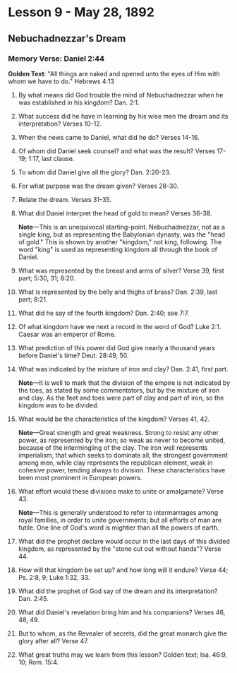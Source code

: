# Lesson 9 - May 28, 1892

## Nebuchadnezzar's Dream

### Memory Verse: Daniel 2:44

**Golden Text**: "All things are naked and opened unto the eyes of Him with whom we have to do." Hebrews 4:13

1. By what means did God trouble the mind of Nebuchadnezzar when he was established in his kingdom? Dan. 2:1.

2. What success did he have in learning by his wise men the dream and its interpretation? Verses 10-12.

3. When the news came to Daniel, what did he do? Verses 14-16.

4. Of whom did Daniel seek counsel? and what was the result? Verses 17-19; 1:17, last clause.

5. To whom did Daniel give all the glory? Dan. 2:20-23.

6. For what purpose was the dream given? Verses 28-30.

7. Relate the dream. Verses 31-35.

8. What did Daniel interpret the head of gold to mean? Verses 36-38.

   **Note**—This is an unequivocal starting-point. Nebuchadnezzar, not as a single king, but as representing the Babylonian dynasty, was the "head of gold." This is shown by another "kingdom," not king, following. The word "king" is used as representing kingdom all through the book of Daniel.

9. What was represented by the breast and arms of silver? Verse 39, first part; 5:30, 31; 8:20.

10. What is represented by the belly and thighs of brass? Dan. 2:39, last part; 8:21.

11. What did he say of the fourth kingdom? Dan. 2:40; see 7:7.

12. Of what kingdom have we next a record in the word of God? Luke 2:1. Caesar was an emperor of Rome.

13. What prediction of this power did God give nearly a thousand years before Daniel's time? Deut. 28:49, 50.

14. What was indicated by the mixture of iron and clay? Dan. 2:41, first part.

    **Note**—It is well to mark that the division of the empire is not indicated by the toes, as stated by some commentators, but by the mixture of iron and clay. As the feet and toes were part of clay and part of iron, so the kingdom was to be divided.

15. What would be the characteristics of the kingdom? Verses 41, 42.

    **Note**—Great strength and great weakness. Strong to resist any other power, as represented by the iron; so weak as never to become united, because of the intermingling of the clay. The iron well represents imperialism, that which seeks to dominate all, the strongest government among men, while clay represents the republican element, weak in cohesive power, tending always to division. These characteristics have been most prominent in European powers.

16. What effort would these divisions make to unite or amalgamate? Verse 43.

    **Note**—This is generally understood to refer to intermarriages among royal families, in order to unite governments; but all efforts of man are futile. One line of God's word is mightier than all the powers of earth.

17. What did the prophet declare would occur in the last days of this divided kingdom, as represented by the "stone cut out without hands"? Verse 44.

18. How will that kingdom be set up? and how long will it endure? Verse 44; Ps. 2:8, 9; Luke 1:32, 33.

19. What did the prophet of God say of the dream and its interpretation? Dan. 2:45.

20. What did Daniel's revelation bring him and his companions? Verses 46, 48, 49.

21. But to whom, as the Revealer of secrets, did the great monarch give the glory after all? Verse 47.

22. What great truths may we learn from this lesson? Golden text; Isa. 46:9, 10; Rom. 15:4.